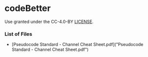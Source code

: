 # codeBetter

Use granted under the CC-4.0-BY [LICENSE](LICENSE.md).

### List of Files

- [Pseudocode Standard - Channel Cheat Sheet.pdf]("Pseudocode Standard - Channel Cheat Sheet.pdf")
